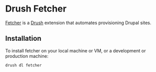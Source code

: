 # Drush Fetcher

[Fetcher](https://www.drupal.org/project/fetcher) is a [Drush](http://www.drush.org) extension that automates provisioning Drupal sites.


## Installation
To install fetcher on your local machine or VM, or a development or production machine:

    drush dl fetcher

